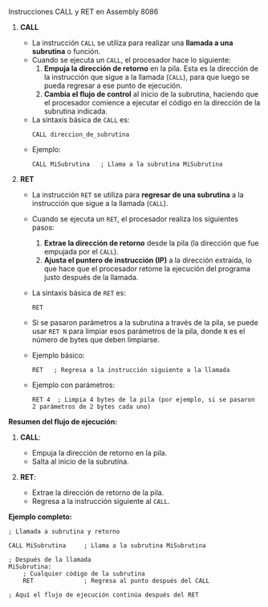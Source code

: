 Instrucciones CALL y RET en Assembly 8086

1. **CALL**
   - La instrucción `CALL` se utiliza para realizar una **llamada a una subrutina** o función.
   - Cuando se ejecuta un `CALL`, el procesador hace lo siguiente:
     1. **Empuja la dirección de retorno** en la pila. Esta es la dirección de la instrucción que sigue a la llamada (`CALL`), para que luego se pueda regresar a ese punto de ejecución.
     2. **Cambia el flujo de control** al inicio de la subrutina, haciendo que el procesador comience a ejecutar el código en la dirección de la subrutina indicada.
   - La sintaxis básica de `CALL` es:
     ```assembly
     CALL direccion_de_subrutina
     ```
   - Ejemplo:
     ```assembly
     CALL MiSubrutina   ; Llama a la subrutina MiSubrutina
     ```

2. **RET**
   - La instrucción `RET` se utiliza para **regresar de una subrutina** a la instrucción que sigue a la llamada (`CALL`).
   - Cuando se ejecuta un `RET`, el procesador realiza los siguientes pasos:
     1. **Extrae la dirección de retorno** desde la pila (la dirección que fue empujada por el `CALL`).
     2. **Ajusta el puntero de instrucción (IP)** a la dirección extraída, lo que hace que el procesador retome la ejecución del programa justo después de la llamada.
   - La sintaxis básica de `RET` es:
     ```assembly
     RET
     ```
   - Si se pasaron parámetros a la subrutina a través de la pila, se puede usar `RET N` para limpiar esos parámetros de la pila, donde `N` es el número de bytes que deben limpiarse.
   - Ejemplo básico:
     ```assembly
     RET   ; Regresa a la instrucción siguiente a la llamada
     ```

   - Ejemplo con parámetros:
     ```assembly
     RET 4  ; Limpia 4 bytes de la pila (por ejemplo, si se pasaron 2 parámetros de 2 bytes cada uno)
     ```

**Resumen del flujo de ejecución:**
1. **CALL**:
   - Empuja la dirección de retorno en la pila.
   - Salta al inicio de la subrutina.

2. **RET**:
   - Extrae la dirección de retorno de la pila.
   - Regresa a la instrucción siguiente al `CALL`.

**Ejemplo completo:**

```assembly
; Llamada a subrutina y retorno

CALL MiSubrutina     ; Llama a la subrutina MiSubrutina

; Después de la llamada
MiSubrutina:
    ; Cualquier código de la subrutina
    RET              ; Regresa al punto después del CALL

; Aquí el flujo de ejecución continúa después del RET